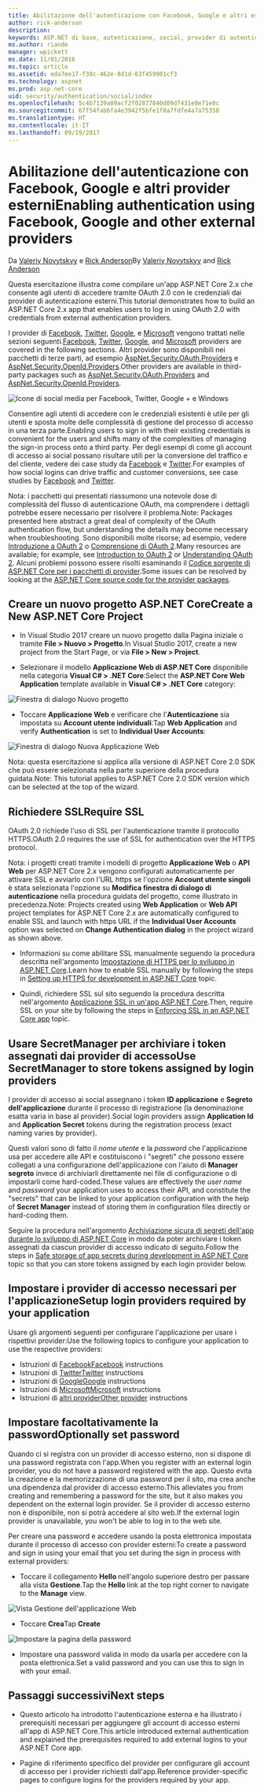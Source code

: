 ```yaml
---
title: Abilitazione dell'autenticazione con Facebook, Google e altri esterni
author: rick-anderson
description: 
keywords: ASP.NET di base, autenticazione, social, provider di autenticazione, google, facebook, twitter, account di microsoft
ms.author: riande
manager: wpickett
ms.date: 11/01/2016
ms.topic: article
ms.assetid: eda7ee17-f38c-462e-8d1d-63f459901cf3
ms.technology: aspnet
ms.prod: asp.net-core
uid: security/authentication/social/index
ms.openlocfilehash: 5c4b7139a09acf2f02877840d09df431e0e71e0c
ms.sourcegitcommit: 67f54fabbfa4e3942f5bfe1f8a7fdfe4a7a75358
ms.translationtype: HT
ms.contentlocale: it-IT
ms.lasthandoff: 09/19/2017
---
```

# <a name="enabling-authentication-using-facebook-google-and-other-external-providers"></a><span data-ttu-id="3824b-103">Abilitazione dell'autenticazione con Facebook, Google e altri provider esterni</span><span class="sxs-lookup"><span data-stu-id="3824b-103">Enabling authentication using Facebook, Google and other external providers</span></span>

<a name=security-authentication-social-logins></a>

<span data-ttu-id="3824b-104">Da [Valeriy Novytskyy](https://github.com/01binary) e [Rick Anderson](https://twitter.com/RickAndMSFT)</span><span class="sxs-lookup"><span data-stu-id="3824b-104">By [Valeriy Novytskyy](https://github.com/01binary) and [Rick Anderson](https://twitter.com/RickAndMSFT)</span></span>

<span data-ttu-id="3824b-105">Questa esercitazione illustra come compilare un'app ASP.NET Core 2.x che consente agli utenti di accedere tramite OAuth 2.0 con le credenziali dai provider di autenticazione esterni.</span><span class="sxs-lookup"><span data-stu-id="3824b-105">This tutorial demonstrates how to build an ASP.NET Core 2.x app that enables users to log in using OAuth 2.0 with credentials from external authentication providers.</span></span>

<span data-ttu-id="3824b-106">I provider di [Facebook](facebook-logins.md), [Twitter](twitter-logins.md), [Google](google-logins.md), e [Microsoft](microsoft-logins.md) vengono trattati nelle sezioni seguenti.</span><span class="sxs-lookup"><span data-stu-id="3824b-106">[Facebook](facebook-logins.md), [Twitter](twitter-logins.md), [Google](google-logins.md), and [Microsoft](microsoft-logins.md) providers are covered in the following sections.</span></span> <span data-ttu-id="3824b-107">Altri provider sono disponibili nei pacchetti di terze parti, ad esempio [AspNet.Security.OAuth.Providers](https://github.com/aspnet-contrib/AspNet.Security.OAuth.Providers) e [AspNet.Security.OpenId.Providers](https://github.com/aspnet-contrib/AspNet.Security.OpenId.Providers).</span><span class="sxs-lookup"><span data-stu-id="3824b-107">Other providers are available in third-party packages such as [AspNet.Security.OAuth.Providers](https://github.com/aspnet-contrib/AspNet.Security.OAuth.Providers) and [AspNet.Security.OpenId.Providers](https://github.com/aspnet-contrib/AspNet.Security.OpenId.Providers).</span></span>

![Icone di social media per Facebook, Twitter, Google + e Windows](index/_static/social.png)

<span data-ttu-id="3824b-109">Consentire agli utenti di accedere con le credenziali esistenti è utile per gli utenti e sposta molte delle complessità di gestione del processo di accesso in una terza parte.</span><span class="sxs-lookup"><span data-stu-id="3824b-109">Enabling users to sign in with their existing credentials is convenient for the users and shifts many of the complexities of managing the sign-in process onto a third party.</span></span> <span data-ttu-id="3824b-110">Per degli esempi di come gli account di accesso ai social possano risultare utili per la conversione del traffico e del cliente, vedere dei case study da [Facebook](https://www.facebook.com/unsupportedbrowser) e [Twitter](https://dev.twitter.com/resources/case-studies).</span><span class="sxs-lookup"><span data-stu-id="3824b-110">For examples of how social logins can drive traffic and customer conversions, see case studies by [Facebook](https://www.facebook.com/unsupportedbrowser) and [Twitter](https://dev.twitter.com/resources/case-studies).</span></span>

<span data-ttu-id="3824b-111">Nota: i pacchetti qui presentati riassumono una notevole dose di complessità del flusso di autenticazione OAuth, ma comprendere i dettagli potrebbe essere necessario per risolvere il problema.</span><span class="sxs-lookup"><span data-stu-id="3824b-111">Note: Packages presented here abstract a great deal of complexity of the OAuth authentication flow, but understanding the details may become necessary when troubleshooting.</span></span> <span data-ttu-id="3824b-112">Sono disponibili molte risorse; ad esempio, vedere [Introduzione a OAuth 2](https://www.digitalocean.com/community/tutorials/an-introduction-to-oauth-2) o [Comprensione di OAuth 2](http://www.bubblecode.net/2016/01/22/understanding-oauth2/).</span><span class="sxs-lookup"><span data-stu-id="3824b-112">Many resources are available; for example, see [Introduction to OAuth 2](https://www.digitalocean.com/community/tutorials/an-introduction-to-oauth-2) or [Understanding OAuth 2](http://www.bubblecode.net/2016/01/22/understanding-oauth2/).</span></span> <span data-ttu-id="3824b-113">Alcuni problemi possono essere risolti esaminando il [Codice sorgente di ASP.NET Core per i pacchetti di provider](https://github.com/aspnet/Security/tree/dev/src).</span><span class="sxs-lookup"><span data-stu-id="3824b-113">Some issues can be resolved by looking at the [ASP.NET Core source code for the provider packages](https://github.com/aspnet/Security/tree/dev/src).</span></span>

## <a name="create-a-new-aspnet-core-project"></a><span data-ttu-id="3824b-114">Creare un nuovo progetto ASP.NET Core</span><span class="sxs-lookup"><span data-stu-id="3824b-114">Create a New ASP.NET Core Project</span></span>

* <span data-ttu-id="3824b-115">In Visual Studio 2017 creare un nuovo progetto dalla Pagina iniziale o tramite **File > Nuovo > Progetto**.</span><span class="sxs-lookup"><span data-stu-id="3824b-115">In Visual Studio 2017, create a new project from the Start Page, or via **File > New > Project**.</span></span>

* <span data-ttu-id="3824b-116">Selezionare il modello **Applicazione Web di ASP.NET Core** disponibile nella categoria **Visual C# > .NET Core**:</span><span class="sxs-lookup"><span data-stu-id="3824b-116">Select the **ASP.NET Core Web Application** template available in **Visual C# > .NET Core** category:</span></span>

![Finestra di dialogo Nuovo progetto](index/_static/new-project.png)

* <span data-ttu-id="3824b-118">Toccare **Applicazione Web** e verificare che l'**Autenticazione** sia impostata su **Account utente individuali**:</span><span class="sxs-lookup"><span data-stu-id="3824b-118">Tap **Web Application** and verify **Authentication** is set to **Individual User Accounts**:</span></span>

![Finestra di dialogo Nuova Applicazione Web](index/_static/select-project.png)

<span data-ttu-id="3824b-120">Nota: questa esercitazione si applica alla versione di ASP.NET Core 2.0 SDK che può essere selezionata nella parte superiore della procedura guidata.</span><span class="sxs-lookup"><span data-stu-id="3824b-120">Note: This tutorial applies to ASP.NET Core 2.0 SDK version which can be selected at the top of the wizard.</span></span>

## <a name="require-ssl"></a><span data-ttu-id="3824b-121">Richiedere SSL</span><span class="sxs-lookup"><span data-stu-id="3824b-121">Require SSL</span></span>

<span data-ttu-id="3824b-122">OAuth 2.0 richiede l'uso di SSL per l'autenticazione tramite il protocollo HTTPS.</span><span class="sxs-lookup"><span data-stu-id="3824b-122">OAuth 2.0 requires the use of SSL for authentication over the HTTPS protocol.</span></span>

<span data-ttu-id="3824b-123">Nota: i progetti creati tramite i modelli di progetto **Applicazione Web** o **API Web** per ASP.NET Core 2.x vengono configurati automaticamente per attivare SSL e avviarlo con l'URL https se l'opzione **Account utente singoli** è stata selezionata l'opzione su **Modifica finestra di dialogo di autenticazione** nella procedura guidata del progetto, come illustrato in precedenza.</span><span class="sxs-lookup"><span data-stu-id="3824b-123">Note: Projects created using **Web Application** or **Web API** project templates for ASP.NET Core 2.x are automatically configured to enable SSL and launch with https URL if the **Individual User Accounts** option was selected on **Change Authentication dialog** in the project wizard as shown above.</span></span>

* <span data-ttu-id="3824b-124">Informazioni su come abilitare SSL manualmente seguendo la procedura descritta nell'argomento [Impostazione di HTTPS per lo sviluppo in ASP.NET Core](xref:security/https).</span><span class="sxs-lookup"><span data-stu-id="3824b-124">Learn how to enable SSL manually by following the steps in [Setting up HTTPS for development in ASP.NET Core](xref:security/https) topic.</span></span>

* <span data-ttu-id="3824b-125">Quindi, richiedere SSL sul sito seguendo la procedura descritta nell'argomento [Applicazione SSL in un'app ASP.NET Core](xref:security/enforcing-ssl).</span><span class="sxs-lookup"><span data-stu-id="3824b-125">Then, require SSL on your site by following the steps in [Enforcing SSL in an ASP.NET Core app](xref:security/enforcing-ssl) topic.</span></span>

## <a name="use-secretmanager-to-store-tokens-assigned-by-login-providers"></a><span data-ttu-id="3824b-126">Usare SecretManager per archiviare i token assegnati dai provider di accesso</span><span class="sxs-lookup"><span data-stu-id="3824b-126">Use SecretManager to store tokens assigned by login providers</span></span>

<span data-ttu-id="3824b-127">I provider di accesso ai social assegnano i token **ID applicazione** e **Segreto dell'applicazione** durante il processo di registrazione (la denominazione esatta varia in base al provider).</span><span class="sxs-lookup"><span data-stu-id="3824b-127">Social login providers assign **Application Id** and **Application Secret** tokens during the registration process (exact naming varies by provider).</span></span>

<span data-ttu-id="3824b-128">Questi valori sono di fatto il *nome utente* e la *password* che l'applicazione usa per accedere alle API e costituiscono i "segreti" che possono essere collegati a una configurazione dell'applicazione con l'aiuto di **Manager segreto** invece di archiviarli direttamente nei file di configurazione o di impostarli come hard-coded.</span><span class="sxs-lookup"><span data-stu-id="3824b-128">These values are effectively the *user name* and *password* your application uses to access their API, and constitute the "secrets" that can be linked to your application configuration with the help of **Secret Manager** instead of storing them in configuration files directly or hard-coding them.</span></span>

<span data-ttu-id="3824b-129">Seguire la procedura nell'argomento [Archiviazione sicura di segreti dell'app durante lo sviluppo di ASP.NET Core](xref:security/app-secrets) in modo da poter archiviare i token assegnati da ciascun provider di accesso indicato di seguito.</span><span class="sxs-lookup"><span data-stu-id="3824b-129">Follow the steps in [Safe storage of app secrets during development in ASP.NET Core](xref:security/app-secrets) topic so that you can store tokens assigned by each login provider below.</span></span>

## <a name="setup-login-providers-required-by-your-application"></a><span data-ttu-id="3824b-130">Impostare i provider di accesso necessari per l'applicazione</span><span class="sxs-lookup"><span data-stu-id="3824b-130">Setup login providers required by your application</span></span>

<span data-ttu-id="3824b-131">Usare gli argomenti seguenti per configurare l'applicazione per usare i rispettivi provider:</span><span class="sxs-lookup"><span data-stu-id="3824b-131">Use the following topics to configure your application to use the respective providers:</span></span>

* <span data-ttu-id="3824b-132">Istruzioni di [Facebook](facebook-logins.md)</span><span class="sxs-lookup"><span data-stu-id="3824b-132">[Facebook](facebook-logins.md) instructions</span></span>
* <span data-ttu-id="3824b-133">Istruzioni di [Twitter](twitter-logins.md)</span><span class="sxs-lookup"><span data-stu-id="3824b-133">[Twitter](twitter-logins.md) instructions</span></span>
* <span data-ttu-id="3824b-134">Istruzioni di [Google](google-logins.md)</span><span class="sxs-lookup"><span data-stu-id="3824b-134">[Google](google-logins.md) instructions</span></span>
* <span data-ttu-id="3824b-135">Istruzioni di [Microsoft](microsoft-logins.md)</span><span class="sxs-lookup"><span data-stu-id="3824b-135">[Microsoft](microsoft-logins.md) instructions</span></span>
* <span data-ttu-id="3824b-136">Istruzioni di [altri provider](other-logins.md)</span><span class="sxs-lookup"><span data-stu-id="3824b-136">[Other provider](other-logins.md) instructions</span></span>

## <a name="optionally-set-password"></a><span data-ttu-id="3824b-137">Impostare facoltativamente la password</span><span class="sxs-lookup"><span data-stu-id="3824b-137">Optionally set password</span></span>

<span data-ttu-id="3824b-138">Quando ci si registra con un provider di accesso esterno, non si dispone di una password registrata con l'app.</span><span class="sxs-lookup"><span data-stu-id="3824b-138">When you register with an external login provider, you do not have a password registered with the app.</span></span> <span data-ttu-id="3824b-139">Questo evita la creazione e la memorizzazione di una password per il sito, ma crea anche una dipendenza dal provider di accesso esterno.</span><span class="sxs-lookup"><span data-stu-id="3824b-139">This alleviates you from creating and remembering a password for the site, but it also makes you dependent on the external login provider.</span></span> <span data-ttu-id="3824b-140">Se il provider di accesso esterno non è disponibile, non si potrà accedere al sito web.</span><span class="sxs-lookup"><span data-stu-id="3824b-140">If the external login provider is unavailable, you won't be able to log in to the web site.</span></span>

<span data-ttu-id="3824b-141">Per creare una password e accedere usando la posta elettronica impostata durante il processo di accesso con provider esterni:</span><span class="sxs-lookup"><span data-stu-id="3824b-141">To create a password and sign in using your email that you set during the sign in process with external providers:</span></span>

* <span data-ttu-id="3824b-142">Toccare il collegamento **Hello <email alias>** nell'angolo superiore destro per passare alla vista **Gestione**.</span><span class="sxs-lookup"><span data-stu-id="3824b-142">Tap the **Hello <email alias>** link at the top right corner to navigate to the **Manage** view.</span></span>

![Vista Gestione dell'applicazione Web](index/_static/pass1a.png)

* <span data-ttu-id="3824b-144">Toccare **Crea**</span><span class="sxs-lookup"><span data-stu-id="3824b-144">Tap **Create**</span></span>

![Impostare la pagina della password](index/_static/pass2a.png)

* <span data-ttu-id="3824b-146">Impostare una password valida in modo da usarla per accedere con la posta elettronica.</span><span class="sxs-lookup"><span data-stu-id="3824b-146">Set a valid password and you can use this to sign in with your email.</span></span>

## <a name="next-steps"></a><span data-ttu-id="3824b-147">Passaggi successivi</span><span class="sxs-lookup"><span data-stu-id="3824b-147">Next steps</span></span>

* <span data-ttu-id="3824b-148">Questo articolo ha introdotto l'autenticazione esterna e ha illustrato i prerequisiti necessari per aggiungere gli account di accesso esterni all'app di ASP.NET Core.</span><span class="sxs-lookup"><span data-stu-id="3824b-148">This article introduced external authentication and explained the prerequisites required to add external logins to your ASP.NET Core app.</span></span>

* <span data-ttu-id="3824b-149">Pagine di riferimento specifico del provider per configurare gli account di accesso per i provider richiesti dall'app.</span><span class="sxs-lookup"><span data-stu-id="3824b-149">Reference provider-specific pages to configure logins for the providers required by your app.</span></span>
